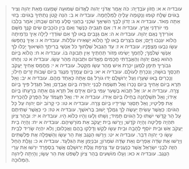 > עובדיה א א: חֲזוֹן עֹבַדְיָה:  כֹּה אָמַר אֲדֹנָי יְהוִה לֶאֱדוֹם שְׁמוּעָה שָׁמַעְנוּ מֵאֵת יְהוָה וְצִיר בַּגּוֹיִם שֻׁלָּח קוּמוּ וְנָקוּמָה עָלֶיהָ לַמִּלְחָמָה.
> עובדיה א ב: הִנֵּה קָטֹן נְתַתִּיךָ בַּגּוֹיִם:  בָּזוּי אַתָּה מְאֹד.
> עובדיה א ג: זְדוֹן לִבְּךָ הִשִּׁיאֶךָ שֹׁכְנִי בְחַגְוֵי סֶלַע מְרוֹם שִׁבְתּוֹ; אֹמֵר בְּלִבּוֹ מִי יוֹרִדֵנִי אָרֶץ.
> עובדיה א ד: אִם תַּגְבִּיהַּ כַּנֶּשֶׁר וְאִם בֵּין כּוֹכָבִים שִׂים קִנֶּךָ מִשָּׁם אוֹרִידְךָ נְאֻם יְהוָה.
> עובדיה א ה: אִם גַּנָּבִים בָּאוּ לְךָ אִם שׁוֹדְדֵי לַיְלָה אֵיךְ נִדְמֵיתָה הֲלוֹא יִגְנְבוּ דַּיָּם; אִם בֹּצְרִים בָּאוּ לָךְ הֲלוֹא יַשְׁאִירוּ עֹלֵלוֹת.
> עובדיה א ו: אֵיךְ נֶחְפְּשׂוּ עֵשָׂו נִבְעוּ מַצְפֻּנָיו.
> עובדיה א ז: עַד הַגְּבוּל שִׁלְּחוּךָ כֹּל אַנְשֵׁי בְרִיתֶךָ הִשִּׁיאוּךָ יָכְלוּ לְךָ אַנְשֵׁי שְׁלֹמֶךָ; לַחְמְךָ יָשִׂימוּ מָזוֹר תַּחְתֶּיךָ אֵין תְּבוּנָה בּוֹ.
> עובדיה א ח: הֲלוֹא בַּיּוֹם הַהוּא נְאֻם יְהוָה וְהַאֲבַדְתִּי חֲכָמִים מֵאֱדוֹם וּתְבוּנָה מֵהַר עֵשָׂו.
> עובדיה א ט: וְחַתּוּ גִבּוֹרֶיךָ תֵּימָן לְמַעַן יִכָּרֶת אִישׁ מֵהַר עֵשָׂו מִקָּטֶל.
> עובדיה א י: מֵחֲמַס אָחִיךָ יַעֲקֹב תְּכַסְּךָ בוּשָׁה; וְנִכְרַתָּ לְעוֹלָם.
> עובדיה א יא: בְּיוֹם עֲמָדְךָ מִנֶּגֶד בְּיוֹם שְׁבוֹת זָרִים חֵילוֹ; וְנָכְרִים בָּאוּ שְׁעָרָו וְעַל יְרוּשָׁלִַם יַדּוּ גוֹרָל גַּם אַתָּה כְּאַחַד מֵהֶם.
> עובדיה א יב: וְאַל תֵּרֶא בְיוֹם אָחִיךָ בְּיוֹם נָכְרוֹ וְאַל תִּשְׂמַח לִבְנֵי יְהוּדָה בְּיוֹם אָבְדָם; וְאַל תַּגְדֵּל פִּיךָ בְּיוֹם צָרָה.
> עובדיה א יג: אַל תָּבוֹא בְשַׁעַר עַמִּי בְּיוֹם אֵידָם אַל תֵּרֶא גַם אַתָּה בְּרָעָתוֹ בְּיוֹם אֵידוֹ; וְאַל תִּשְׁלַחְנָה בְחֵילוֹ בְּיוֹם אֵידוֹ.
> עובדיה א יד: וְאַל תַּעֲמֹד עַל הַפֶּרֶק לְהַכְרִית אֶת פְּלִיטָיו; וְאַל תַּסְגֵּר שְׂרִידָיו בְּיוֹם צָרָה.
> עובדיה א טו: כִּי קָרוֹב יוֹם יְהוָה עַל כָּל הַגּוֹיִם:  כַּאֲשֶׁר עָשִׂיתָ יֵעָשֶׂה לָּךְ גְּמֻלְךָ יָשׁוּב בְּרֹאשֶׁךָ.
> עובדיה א טז: כִּי כַּאֲשֶׁר שְׁתִיתֶם עַל הַר קָדְשִׁי יִשְׁתּוּ כָל הַגּוֹיִם תָּמִיד; וְשָׁתוּ וְלָעוּ וְהָיוּ כְּלוֹא הָיוּ.
> עובדיה א יז: וּבְהַר צִיּוֹן תִּהְיֶה פְלֵיטָה וְהָיָה קֹדֶשׁ; וְיָרְשׁוּ בֵּית יַעֲקֹב אֵת מוֹרָשֵׁיהֶם.
> עובדיה א יח: וְהָיָה בֵית יַעֲקֹב אֵשׁ וּבֵית יוֹסֵף לֶהָבָה וּבֵית עֵשָׂו לְקַשׁ וְדָלְקוּ בָהֶם וַאֲכָלוּם; וְלֹא יִהְיֶה שָׂרִיד לְבֵית עֵשָׂו כִּי יְהוָה דִּבֵּר.
> עובדיה א יט: וְיָרְשׁוּ הַנֶּגֶב אֶת הַר עֵשָׂו וְהַשְּׁפֵלָה אֶת פְּלִשְׁתִּים וְיָרְשׁוּ אֶת שְׂדֵה אֶפְרַיִם וְאֵת שְׂדֵה שֹׁמְרוֹן; וּבִנְיָמִן אֶת הַגִּלְעָד.
> עובדיה א כ: וְגָלֻת הַחֵל הַזֶּה לִבְנֵי יִשְׂרָאֵל אֲשֶׁר כְּנַעֲנִים עַד צָרְפַת וְגָלֻת יְרוּשָׁלִַם אֲשֶׁר בִּסְפָרַד יִרְשׁוּ אֵת עָרֵי הַנֶּגֶב.
> עובדיה א כא: וְעָלוּ מוֹשִׁעִים בְּהַר צִיּוֹן לִשְׁפֹּט אֶת הַר עֵשָׂו; וְהָיְתָה לַיהוָה הַמְּלוּכָה.
